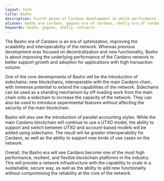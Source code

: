 ```yaml
---
layout: Term
title: Basho
description: Fourth phase of Cardano development in which performance improvements will be integrated.
aliases: basho era cardano, goguen era of cardano, shelly era of cardano, voltaire era of cardano, what are the phases of cardano, cardano road map 
keywords: basho, goguen, shelly, voltaire  
---
```


The Basho era of Cardano is an era of optimization, improving the scalability and interoperability of the network. Whereas previous development eras focused on decentralization and new functionality, Basho is about improving the underlying performance of the Cardano network to better support growth and adoption for applications with high transaction volume.

One of the core developments of Basho will be the introduction of sidechains: new blockchains, interoperable with the main Cardano chain, with immense potential to extend the capabilities of the network. Sidechains can be used as a sharding mechanism by off-loading work from the main chain onto a sidechain to increase the capacity of the network. They can also be used to introduce experimental features without affecting the security of the main blockchain.

Basho will also see the introduction of parallel accounting styles. While the main Cardano blockchain will continue to use a UTXO model, the ability to support and switch between UTXO and account-based models will be added using sidechains. The result will be greater interoperability for Cardano, as well as the ability to support new kinds of use cases on the network.

Overall, the Basho era will see Cardano become one of the most high performance, resilient, and flexible blockchain platforms in the industry. This will provide a network infrastructure with the capability to scale in a sustainable, secure way, as well as the ability to add new functionality without compromising the reliability at the core of the network.
<Link url="https://roadmap.cardano.org/en/basho/"/>